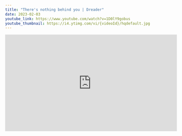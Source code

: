 ```yaml
---
title: "There's nothing behind you | Dreader"
date: 2023-02-03
youtube_link: https://www.youtube.com/watch?v=1D0lY9gobus
youtube_thumbnail: https://i4.ytimg.com/vi/{videoId}/hqdefault.jpg
---
```

<iframe width="560" height="315" src="https://www.youtube.com/embed/1D0lY9gobus" title="There's nothing behind you | Dreader" frameborder="0" allow="accelerometer; autoplay; clipboard-write; encrypted-media; gyroscope; picture-in-picture; web-share" allowfullscreen></iframe>
